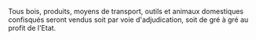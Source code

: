 Tous bois, produits, moyens de transport, outils et
animaux domestiques confisqués seront vendus soit par voie
d'adjudication, soit de gré à gré au profit de l'Etat.